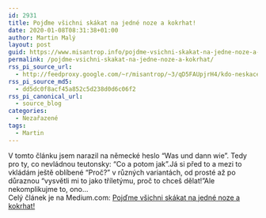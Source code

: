 ```yaml
---
id: 2931
title: Pojďme všichni skákat na jedné noze a kokrhat!
date: 2020-01-08T08:31:38+01:00
author: Martin Malý
layout: post
guid: https://www.misantrop.info/pojdme-vsichni-skakat-na-jedne-noze-a-kokrhat/
permalink: /pojdme-vsichni-skakat-na-jedne-noze-a-kokrhat/
rss_pi_source_url:
  - http://feedproxy.google.com/~r/misantrop/~3/qD5FAUpjrH4/kdo-neskace-neni-manager-5f06de650c5b
rss_pi_source_md5:
  - dd5dc0f8acf45a852c5d238d0d6c06f2
rss_pi_canonical_url:
  - source_blog
categories:
  - Nezařazené
tags:
  - Martin
---
```

V tomto článku jsem narazil na německé heslo “Was und dann wie”. Tedy pro ty, co nevládnou teutonsky: “Co a potom jak”.Já si před to a mezi to vkládám ještě oblíbené “Proč?” v různých variantách, od prosté až po důraznou “vysvětli mi to jako tříletýmu, proč to chceš dělat!”Ale nekomplikujme to, ono&hellip;  
Celý článek je na Medium.com: <a href="http://feedproxy.google.com/~r/misantrop/~3/qD5FAUpjrH4/kdo-neskace-neni-manager-5f06de650c5b" target="_blank" rel="noopener noreferrer">Pojďme všichni skákat na jedné noze a kokrhat!</a>